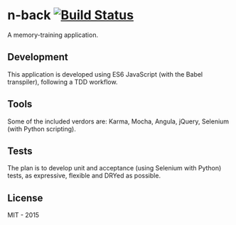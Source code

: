# n-back [![Build Status](https://travis-ci.org/igncp/n-back.svg)](https://travis-ci.org/igncp/n-back)

A memory-training application.

## Development
This application is developed using ES6 JavaScript (with the Babel transpiler), following a TDD workflow.

## Tools
Some of the included verdors are: Karma, Mocha, Angula, jQuery, Selenium (with Python scripting).

## Tests
The plan is to develop unit and acceptance (using Selenium with Python) tests, as expressive, flexible and DRYed as possible.

## License
MIT - 2015
